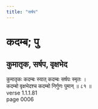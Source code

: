 ```yaml
---
title: "सर्षप"
---
```


# कदम्ब; पु
## कुमातृक, सर्षप, वृक्षभेद
कुमातृकः कदम्बः स्यात् कदम्बः सर्षपः स्मृतः ।<br />कदम्बो वृक्षभेदश्च कदम्बो निर्गुणः पुमान् ॥ ८१ ॥<br />verse 1.1.1.81<br />page 0006

